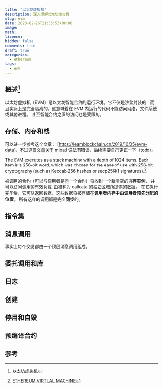 ```yaml
---
title: "以太坊虚拟机"
description: 深入理解以太坊虚拟机
slug: evm
date: 2023-02-26T21:53:53+08:00
image:
math:
license:
hidden: false
comments: true
draft: true
categories:
  - ethereum
tags:
  - evm
---
```


## 概述[^1]

以太坊虚拟机（EVM）是以太坊智能合约的运行环境。它不仅是沙盒封装的，而且实际上是完全隔离的，这意味着在 EVM 内运行的代码不能访问网络，文件系统或其他进程。 甚至智能合约之间的访问也是受限的。

## 存储、内存和栈

可以进一步参考这个文章： [https://learnblockchain.cn/2019/10/05/evm-data]，不过这篇文章关于 mload 说法有错误，后续需要自己更正一下（todo）。

The EVM executes as a stack machine with a depth of 1024 items. Each item is a 256-bit word, which was chosen for the ease of use with 256-bit cryptography (such as Keccak-256 hashes or secp256k1 signatures).[^2]

被调用的合约（可以与调用者是同一个合约）将收到一个新清空的**内存实例**， 并可以访问调用的有效负载-由被称为 calldata 的独立区域所提供的数据。 在它执行完毕后，它可以返回数据，这些数据将被存储在**调用者内存中由调用者预先分配的位置**。 所有这样的调用都是完全**同步**的。

## 指令集

## 消息调用

事实上每个交易都由一个顶层消息调用组成。

## 委托调用和库

## 日志

## 创建

## 停用和自毁

## 预编译合约

## 参考

[^1]: [以太坊虚拟机](https://docs.soliditylang.org/zh/latest/introduction-to-smart-contracts.html#index-6)
[^2]: [ETHEREUM VIRTUAL MACHINE](https://ethereum.org/en/developers/docs/evm/)

